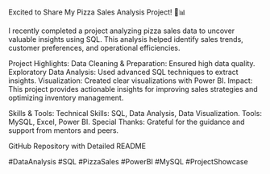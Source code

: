 Excited to Share My Pizza Sales Analysis Project! 🍕📊

I recently completed a project analyzing pizza sales data to uncover valuable insights using SQL. This analysis helped identify sales trends, customer preferences, and operational efficiencies.

Project Highlights:
Data Cleaning & Preparation: Ensured high data quality.
Exploratory Data Analysis: Used advanced SQL techniques to extract insights.
Visualization: Created clear visualizations with Power BI.
Impact:
This project provides actionable insights for improving sales strategies and optimizing inventory management.

Skills & Tools:
Technical Skills: SQL, Data Analysis, Data Visualization.
Tools: MySQL, Excel, Power BI.
Special Thanks:
Grateful for the guidance and support from mentors and peers.

GitHub Repository with Detailed README

#DataAnalysis #SQL #PizzaSales #PowerBI #MySQL #ProjectShowcase

